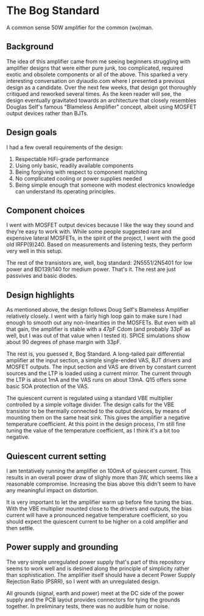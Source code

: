 # The Bog Standard
A common sense 50W amplifier for the common (wo)man.

## Background
The idea of this amplifier came from me seeing beginners struggling with amplifier designs 
that were either pure junk, too complicated, required exotic and obsolete components or all of the above.
This sparked a very interesting conversation on dyiaudio.com where I presented a previous design
as a candidate. Over the next few weeks, that design got thoroughly critiqued and reworked several times.
As the keen reader will see, the design eventually gravitated towards an architecture that closely
resembles Douglas Self's famous "Blameless Amplifier" concept, albeit using MOSFET output devices rather
than BJTs. 

## Design goals
I had a few overall requirements of the design:
1. Respectable HiFi-grade performance
2. Using only basic, readily available components
3. Being forgiving with respect to component matching
4. No complicated cooling or power supplies needed
5. Being simple enough that someone with modest electronics knowledge can understand its operating principles.

## Component choices
I went with MOSFET output devices because I like the way they sound and they're easy to work with. While
some people suggested rare and expensive lateral MOSFETs, in the spirit of the project, I went with the
good old IRFP(9)240. Based on measurements and listening tests, they perform very well in this setup.

The rest of the transistors are, well, bog standard: 2N5551/2N5401 for low power and BD139/140 for 
medium power. That's it. The rest are just passvives and basic diodes.

## Design highlights
As mentioned above, the design follows Doug Self's Blameless Amplifier relatively closely. I went with 
a fairly high loop gain to make sure I had enough to smooth out any non-linearities in the MOSFETs. But
even with all that gain, the amplifier is stable with a 47pF Cdom (and probably 33pF as well, but I was 
out of that value when I tested it). SPICE simulations show about 90 degrees of phase margin with 33pF.

The rest is, you guessed it, Bog Standard. A long-tailed pair differential amplifier at the input section,
a simple single-ended VAS, BJT drivers and MOSFET outputs. The input section and VAS are driven by constant
current sources and the LTP is loaded using a current mirror. The current through the LTP is about 1mA and 
the VAS runs on about 13mA. Q15 offers some basic SOA protection of the VAS. 

The quiescent current is regulated using a standard VBE multiplier controlled by a simple voltage divider.
The design calls for the VBE transistor to be thermally connected to the output devices, by means of 
mounting them on the same heat sink. This gives the amplifier a negative temperature coefficient. At this 
point in the design process, I'm still fine tuning the value of the temperature coefficient, as I think
it's a bit too negative.

## Quiescent current setting
I am tentatively running the amplifier on 100mA of quiescent current. This results in an overall power draw
of slighly more than 3W, which seems like a reasonable compromise. Increasing the bias above this didn't 
seem to have any meaningful impact on distortion.

It is very important to let the amplifier warm up before fine tuning the bias. With the VBE multiplier
mounted close to the drivers and outputs, the bias current will have a pronounced negative temperature 
coefficient, so you should expect the quiescent current to be higher on a cold amplifier and then settle.

## Power supply and grounding
The very simple unregulated power supply that's part of this repository seems to work well and is desined
along the principle of simplicity rather than sophistication. The amplifier itself should have a decent
Power Supply Rejection Ratio (PSRR), so I went with an unregulated design.

All grounds (signal, earth and power) meet at the DC side of the power supply and the PCB layout provides
connectors for tying the grounds together. In preliminary tests, there was no audible hum or noise. 

